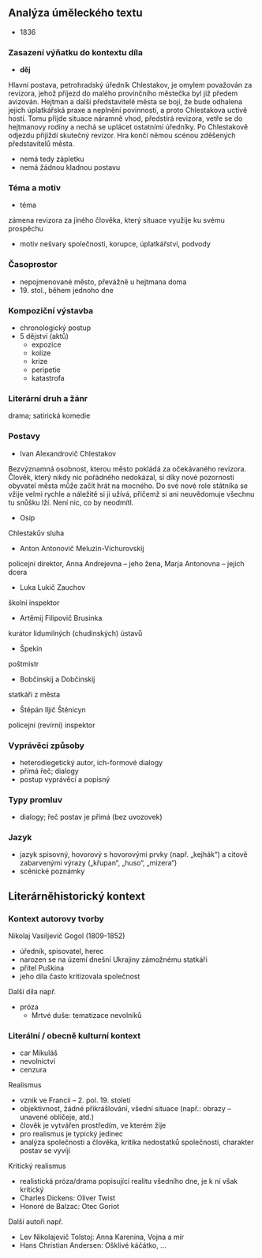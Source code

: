 ## Analýza úměleckého textu

- 1836

### Zasazení výňatku do kontextu díla

- **děj**

Hlavní postava, petrohradský úředník Chlestakov, je omylem považován za revizora, jehož příjezd do malého provinčního městečka byl již předem avizován. Hejtman a další představitelé města se bojí, že bude odhalena jejich úplatkářská praxe a neplnění povinností, a proto Chlestakova uctivě hostí. Tomu přijde situace náramně vhod, předstírá revizora, vetře se do hejtmanovy rodiny a nechá se uplácet ostatními úředníky. Po Chlestakově odjezdu přijíždí skutečný revizor. Hra končí němou scénou zděšených představitelů města.

- nemá tedy zápletku
- nemá žádnou kladnou postavu

### Téma a motiv

- téma

zámena revizora za jiného člověka, který situace využije ku svému prospěchu

- motiv
nešvary společnosti, korupce, úplatkářství, podvody


### Časoprostor

- nepojmenované město, převážně u hejtmana doma
- 19\. stol., během jednoho dne

### Kompoziční výstavba

- chronologický postup
- 5 dějství (aktů)
	- expozice
	- kolize
	- krize
	- peripetie
	- katastrofa

### Literární druh a žánr

drama; satirická komedie

### Postavy

- Ivan Alexandrovič Chlestakov

Bezvýznamná osobnost, kterou město pokládá za očekávaného revizora. Člověk, který nikdy nic pořádného nedokázal, si díky nové pozornosti obyvatel města může začít hrát na mocného. Do své nové role státníka se vžije velmi rychle a náležitě si ji užívá, přičemž si ani neuvědomuje všechnu tu snůšku lží. Není nic, co by neodmítl.

- Osip

Chlestakův sluha

- Anton Antonovič Meluzin-Vichurovskij 

policejní direktor, Anna Andrejevna – jeho žena, Marja Antonovna – jejich dcera

- Luka Lukič Zauchov

školní inspektor

- Artěmij Filipovič Brusinka

kurátor lidumilných (chudinských) ústavů

- Špekin

poštmistr

- Bobčinskij a Dobčinskij

statkáři z města

- Štěpán Iljič Štěnicyn

policejní (revírní) inspektor

### Vyprávěcí způsoby

- heterodiegetický autor, ich-formové dialogy
- přímá řeč; dialogy
- postup vyprávěcí a popisný

### Typy promluv

- dialogy; řeč postav je přímá (bez uvozovek)

### Jazyk

- jazyk spisovný, hovorový s hovorovými prvky (např. „kejhák“) a citově zabarvenými výrazy („křupan“, „huso“, „mizera“)
- scénické poznámky

## Literárněhistorický kontext

### Kontext autorovy tvorby

Nikolaj Vasiljevič Gogol (1809-1852)
- úředník, spisovatel, herec
- narozen se na území dnešní Ukrajiny zámožnému statkáři
- přítel Puškina
- jeho díla často kritizovala společnost

Další díla např.
- próza
	- Mrtvé duše: tematizace nevolníků

### Literální / obecně kulturní kontext

- car Mikuláš
- nevolnictví
- cenzura

Realismus
- vznik ve Francii – 2. pol. 19. století
- objektivnost, žádné přikrášlování, všední situace (např.: obrazy – unavené obličeje, atd.)
- člověk je vytvářen prostředím, ve kterém žije
- pro realismus je typický jedinec
- analýza společnosti a člověka, kritika nedostatků společnosti, charakter postav se vyvíjí

Kritický realismus
- realistická próza/drama popisující realitu všedního dne, je k ní však kritický
- Charles Dickens: Oliver Twist
- Honoré de Balzac: Otec Goriot


Další autoři např.
- Lev Nikolajevič Tolstoj: Anna Karenina, Vojna a mír
- Hans Christian Andersen: Ošklivé káčátko, ...